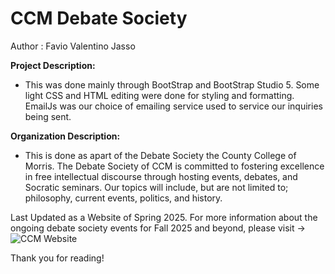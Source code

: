 <h1>CCM Debate Society</h1>

Author : Favio Valentino Jasso 

**Project Description:**
- This was done mainly through BootStrap and BootStrap Studio 5. Some light CSS and HTML editing were done for styling and formatting. EmailJs was our choice of emailing service used to service our inquiries being sent. 

**Organization Description:**
- This is done as apart of the Debate Society the County College of Morris. The Debate Society of CCM is committed to fostering excellence in free intellectual discourse through hosting events, debates, and Socratic seminars. Our topics will include, but are not limited to; philosophy, current events, politics, and history. 

Last Updated as a Website of Spring 2025. For more information about the ongoing debate society events for Fall 2025 and beyond, please visit -> ![CCM Website](https://www.ccm.edu/meet-ccm/campus-life/student-clubs-and-organizations/)

Thank you for reading!

